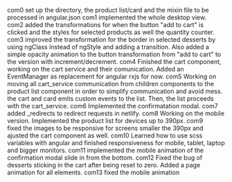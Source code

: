 com0
    set up the directory, the product list/card and the mixin file to be processed in angular.json
com1
    implemented the whole desktop view.    
com2
    added the transformations for when the button "add to cart" is clicked and the styles for selected products as well the quantity counter.
com3
    improved the transformation for the border in selected desserts by using ngClass instead of ngStyle and adding a transition.
    Also added a simple opacity animation to the button transformation from "add to cart" to the version with increment/decrement.
com4
    Finished the cart component, working on the cart service and their comunication. Added an EventManager as replacement for angular rxjs for now. 
com5
    Working on moving all cart_service communication from children components to the product list component in order to simplify communication and avoid mess.
    the cart and card emits custom events to the list. Then, the list proceeds with the cart_service. 
com6
    Implemented the confirmatation modal.
com7
   added _redirects to redirect requests in netlify.
com8
    Working on the mobile version. Implemented the product list for devices up to 390px.
com9    
    fixed the images to be responsive for screens smaller the 390px and ajusted the cart component as well. 
com10
    Learned how to use scss variables with angular and finished responsiveness for mobile, tablet, laptop and bigger monitors.
com11
    implemented the mobile animation of the confirmation modal slide in from the bottom.
com12
    Fixed the bug of desserts sticking in the cart after being reset to zero. 
    Added a page animation for all elements.
com13
   fixed the mobile animation

